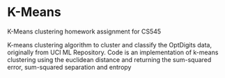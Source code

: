 # K-Means
K-Means clustering homework assignment for CS545

K-means clustering algorithm to cluster and classify the OptDigits data, originally from UCI ML Repository.
Code is an implementation of k-means clustering using the euclidean distance and returning the sum-squared error, sum-squared separation and entropy
